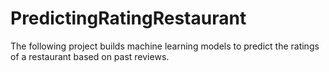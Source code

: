 # PredictingRatingRestaurant
The following project builds machine learning models to predict the ratings of a restaurant based on past reviews.
